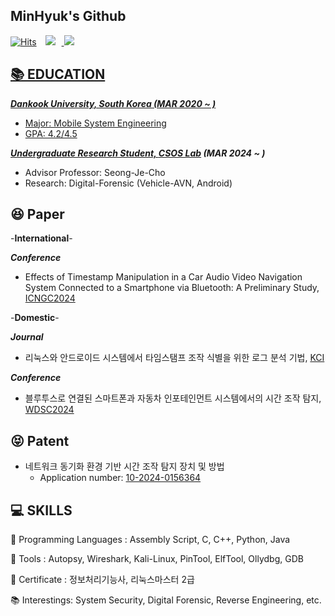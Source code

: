 ## MinHyuk's Github
[![Hits](https://hits.seeyoufarm.com/api/count/incr/badge.svg?url=https%3A%2F%2Fgithub.com%2FMindol7&count_bg=%2379C83D&title_bg=%23555555&icon=&icon_color=%23E7E7E7&title=hits&edge_flat=false)](https://hits.seeyoufarm.com)
<a href="cgumgek8@dankook.ac.kr"> <img src="https://img.shields.io/badge/cgumgek8@dankook.ac.kr-d14836?style=flat&logo=Gmail&logoColor=white&link=mailto:swiftie1230@gmail.com" style="height : auto; margin-left : 10px; margin-right : 10px;"/> </a>
<a href="https://mindol7.github.io/Mid-Term-Project//"><img src="https://img.shields.io/badge/-HomePage-brightgreen">

## 📚 EDUCATION

***Dankook University, South Korea (MAR 2020 ~ )***

- Major: Mobile System Engineering
- GPA: 4.2/4.5
  
***Undergraduate Research Student, [CSOS Lab](http://securesw.dankook.ac.kr/index.html) (MAR 2024 ~ )***

- Advisor Professor: Seong-Je-Cho
- Research: Digital-Forensic (Vehicle-AVN, Android)

## 😆 Paper

-**International**-

 ***Conference***
- Effects of Timestamp Manipulation in a Car Audio Video Navigation System Connected to a Smartphone via Bluetooth: A Preliminary Study, [ICNGC2024](https://github.com/Mindol7/CSOS-Lab/blob/main/Paper/International/ICNGC2024/Effects%20of%20Timestamp%20Manipulation%20in%20a%20Car%20Audio%20Video%20Navigation%20System%20Connected%20to%20a%20Smartphone%20via%20Bluetooth%20-%20A%20Preliminary%20Study.pdf)

-**Domestic**-

***Journal***
- 리눅스와 안드로이드 시스템에서 타임스탬프 조작 식별을 위한 로그 분석 기법, [KCI](https://github.com/Mindol7/CSOS-Lab/blob/main/Paper/Domestic/Journal/%EB%A6%AC%EB%88%85%EC%8A%A4%EC%99%80%20%EC%95%88%EB%93%9C%EB%A1%9C%EC%9D%B4%EB%93%9C%20%EC%8B%9C%EC%8A%A4%ED%85%9C%EC%97%90%EC%84%9C%20%ED%83%80%EC%9E%84%EC%8A%A4%ED%83%AC%ED%94%84.pdf)

***Conference***
- 블루투스로 연결된 스마트폰과 자동차 인포테인먼트 시스템에서의 시간 조작 탐지, [WDSC2024](https://github.com/Mindol7/CSOS-Lab/blob/main/Paper/Domestic/Conference/WDSC2024/%EB%B8%94%EB%A3%A8%ED%88%AC%EC%8A%A4%EB%A1%9C%20%EC%97%B0%EA%B2%B0%EB%90%9C%20%EC%8A%A4%EB%A7%88%ED%8A%B8%ED%8F%B0%EA%B3%BC%20%EC%9E%90%EB%8F%99%EC%B0%A8%20%EC%9D%B8%ED%8F%AC%ED%85%8C%EC%9D%B8%EB%A8%BC%ED%8A%B8%20%EC%8B%9C%EC%8A%A4%ED%85%9C%EC%97%90%EC%84%9C%EC%9D%98%20%EC%8B%9C%EA%B0%84%20%EC%A1%B0%EC%9E%91%20%ED%83%90%EC%A7%80.pdf)

## 😝 Patent

- 네트워크 동기화 환경 기반 시간 조작 탐지 장치 및 방법
  - Application number: [10-2024-0156364](https://github.com/Mindol7/CSOS-Lab/tree/main/Patent)

## 💻 SKILLS
  
📕 Programming Languages : Assembly Script, C, C++, Python, Java

🧰 Tools : Autopsy, Wireshark, Kali-Linux, PinTool, ElfTool, Ollydbg, GDB

🌱 Certificate : 정보처리기능사, 리눅스마스터 2급

📚 Interestings: System Security, Digital Forensic, Reverse Engineering, etc.

